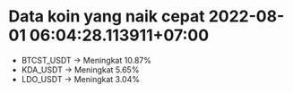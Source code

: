 # Data koin yang naik cepat 2022-08-01 06:04:28.113911+07:00

* BTCST_USDT -> Meningkat 10.87%
* KDA_USDT -> Meningkat 5.65%
* LDO_USDT -> Meningkat 3.04%
